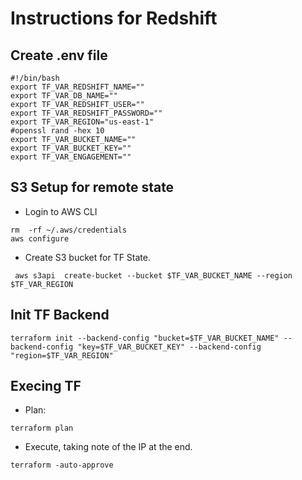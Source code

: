 # Instructions for Redshift

## Create .env file
```
#!/bin/bash
export TF_VAR_REDSHIFT_NAME=""
export TF_VAR_DB_NAME=""
export TF_VAR_REDSHIFT_USER=""
export TF_VAR_REDSHIFT_PASSWORD=""
export TF_VAR_REGION="us-east-1"
#openssl rand -hex 10
export TF_VAR_BUCKET_NAME=""
export TF_VAR_BUCKET_KEY=""
export TF_VAR_ENGAGEMENT=""
```
## S3 Setup for remote state

* Login to AWS CLI
```
rm  -rf ~/.aws/credentials
aws configure
```

* Create S3 bucket for TF State.
```
 aws s3api  create-bucket --bucket $TF_VAR_BUCKET_NAME --region $TF_VAR_REGION
```

## Init TF Backend

```
terraform init --backend-config "bucket=$TF_VAR_BUCKET_NAME" --backend-config "key=$TF_VAR_BUCKET_KEY" --backend-config "region=$TF_VAR_REGION"
```

## Execing TF
* Plan:
```
terraform plan
```
* Execute, taking note of the IP at the end.
```
terraform -auto-approve
```
